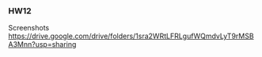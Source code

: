 ### HW12

Screenshots 
https://drive.google.com/drive/folders/1sra2WRtLFRLgufWQmdvLyT9rMSBA3Mnn?usp=sharing
